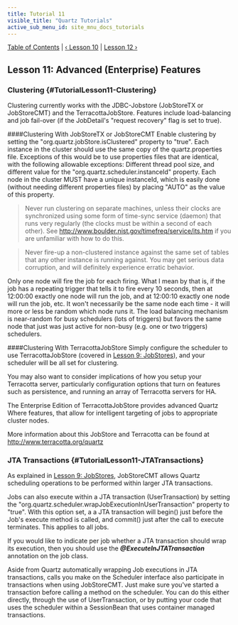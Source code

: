 ```yaml
---
title: Tutorial 11
visible_title: "Quartz Tutorials"
active_sub_menu_id: site_mnu_docs_tutorials
---
```

<div class="secNavPanel">
          <a href="./" title="Go to Tutorial Table of Contents">Table of Contents</a> |
          <a href="/documentation/quartz-2.2.3/tutorials/tutorial-lesson-10.html" title="Go to Lesson 10">&lsaquo;&nbsp;Lesson 10</a> |
          <a href="/documentation/quartz-2.2.3/tutorials/tutorial-lesson-12.html" title="Go to Lesson 12">Lesson 12&nbsp;&rsaquo;</a>
</div>

## Lesson 11: Advanced (Enterprise) Features

### Clustering {#TutorialLesson11-Clustering}

Clustering currently works with the JDBC-Jobstore (JobStoreTX or JobStoreCMT) and the TerracottaJobStore.
Features include load-balancing and job fail-over (if the JobDetail's "request recovery" flag is set to true).

####Clustering With JobStoreTX or JobStoreCMT
Enable clustering by setting the "org.quartz.jobStore.isClustered" property to "true". Each instance in the
cluster should use the same copy of the quartz.properties file. Exceptions of this would be to use properties files that
are identical, with the following allowable exceptions: Different thread pool size, and different value for the
"org.quartz.scheduler.instanceId" property. Each node in the cluster MUST have a unique instanceId, which is easily done
(without needing different properties files) by placing "AUTO" as the value of this property.
<blockquote>
        Never run clustering on separate machines, unless their clocks are synchronized using some form of
        time-sync service (daemon) that runs very regularly (the clocks must be within a second of each other). See <a
            href="http://www.boulder.nist.gov/timefreq/service/its.htm" target="external">http://www.boulder.nist.gov/timefreq/service/its.htm</a>
        if you are unfamiliar with how to do this.
</blockquote>
<blockquote>
        Never fire-up a non-clustered instance against the same set of tables that any other instance is running
        against. You may get serious data corruption, and will definitely experience erratic behavior.
</blockquote>

Only one node will fire the job for each firing.   What I mean by that is, if the job has a repeating trigger that
tells it to fire every 10 seconds, then at 12:00:00 exactly one node will run the job, and at 12:00:10 exactly one
node will run the job, etc.    It won't necessarily be the same node each time - it will more or less be random which
node runs it.  The load balancing mechanism is near-random for busy schedulers (lots of triggers) but favors the
same node that just was just active for non-busy (e.g. one or two triggers) schedulers.

####Clustering With TerracottaJobStore
Simply configure the scheduler to use TerracottaJobStore (covered in
<a href="/documentation/quartz-2.2.3/tutorials/tutorial-lesson-09.html" title="Tutorial Lesson 9">Lesson 9: JobStores</a>), and your scheduler will be all
set for clustering.

You may also want to consider implications of how you setup your Terracotta server, particularly configuration
options that turn on features such as persistence, and running an array of Terracotta
servers for HA.

The Enterprise Edition of TerracottaJobStore provides advanced Quartz Where features, that allow for intelligent targeting of jobs to appropriate cluster nodes.

More information about this JobStore and Terracotta can be found at
<a href="http://www.terracotta.org/quartz">http://www.terracotta.org/quartz</a>


### JTA Transactions {#TutorialLesson11-JTATransactions}

As explained in <a href="/documentation/quartz-2.2.3/tutorials/tutorial-lesson-09.html" title="Tutorial Lesson 9">Lesson 9: JobStores</a>, JobStoreCMT
allows Quartz scheduling operations to be performed within larger JTA transactions.

Jobs can also execute within a JTA transaction (UserTransaction) by setting the
"org.quartz.scheduler.wrapJobExecutionInUserTransaction" property to "true". With this option set, a a JTA transaction
will begin() just before the Job's execute method is called, and commit() just after the call to execute terminates. This
applies to all jobs.

If you would like to indicate per job whether a JTA transaction should wrap its execution, then you should use the
***@ExecuteInJTATransaction*** annotation on the job class.

Aside from Quartz automatically wrapping Job executions in JTA transactions, calls you make on the Scheduler
interface also participate in transactions when using JobStoreCMT. Just make sure you've started a transaction before
calling a method on the scheduler. You can do this either directly, through the use of UserTransaction, or by putting
your code that uses the scheduler within a SessionBean that uses container managed transactions.
